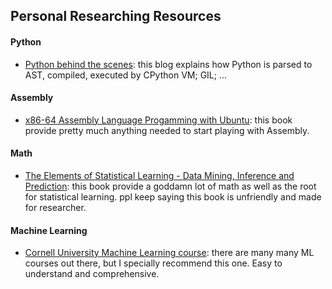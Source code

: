 ## Personal Researching Resources
#### Python
- [Python behind the scenes](https://tenthousandmeters.com/tag/python-behind-the-scenes/): this blog explains how Python is parsed to AST, compiled, executed by CPython VM; GIL; ...

#### Assembly
- [x86-64 Assembly Language Progamming with Ubuntu](http://www.egr.unlv.edu/~ed/assembly64.pdf): this book provide pretty much anything needed to start playing with Assembly.

#### Math
- [The Elements of Statistical Learning - Data Mining, Inference and Prediction](https://hastie.su.domains/Papers/ESLII.pdf): this book provide a goddamn lot of math as well as the root for statistical learning. ppl keep saying this book is unfriendly and made for researcher.

#### Machine Learning
- [Cornell University Machine Learning course](https://www.cs.cornell.edu/courses/cs4780/2018fa/lectures/): there are many many ML courses out there, but I specially recommend this one. Easy to understand and comprehensive.